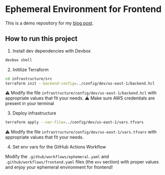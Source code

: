 # Ephemeral Environment for Frontend

This is a demo repository for my [blog post](https://www.felipetrindade.com/ephemeral-environment-frontend/).

## How to run this project

1) Install dev dependencies with Devbox

```sh
devbox shell
```

2) Initilize Terraform

```sh
cd infrastructure/src
terraform init --backend-config=../config/dev/us-east-1/backend.hcl
```

:warning: Modify the file `infrastructure/config/dev/us-east-1/backend.hcl` with appropriate values that fit your needs.
:warning: Make sure AWS credentials are present in your terminal

3) Deploy infrastructure

```sh
terraform apply --var-file=../config/dev/us-east-1/vars.tfvars
```

:warning: Modify the file `infrastructure/config/dev/us-east-1/vars.tfvars` with appropriate values that fit your needs.

4) Set env vars for the GitHub Actions Workflow

Modify the `.github/workflows/ephemeral.yaml` and `.github/workflows/frontend.yaml` files (the `env` section) with proper values and enjoy your ephemeral environment for frontend!
